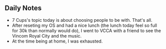 ## Daily Notes

- 7 Cups's topic today is about choosing people to be with. That's all.
- After reseting my OS and had a nice lunch (the lunch today feel so full for 30k than normally would do), I went to VCCA with a friend to see the Vincom Royal City and the music.
- At the time being at home, I was exhausted. 